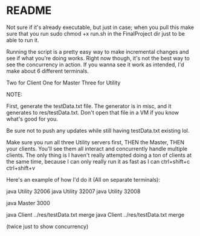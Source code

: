 # README

Not sure if it's already executable, but just in case; when you pull this make sure that you run 
    sudo chmod +x run.sh 
in the FinalProject dir just to be able to run it.

Running the script is a pretty easy way to make incremental changes and see if what you're doing works. Right now though, it's not the best way to 
see the concurrency in action. If you wanna see it work as intended, I'd make about 6 different terminals.

Two for Client
One for Master
Three for Utility

NOTE: 

First, generate the testData.txt file. The generator is in misc, and it generates to res/testData.txt. Don't open that file in a VM if you know what's good for you.

Be sure not to push any updates while still having testData.txt existing lol. 

Make sure you run all three Utility servers first, THEN the Master, THEN your clients. You'll see them all interact and concurrently handle multiple clients. The only thing is I haven't really attempted doing a ton of clients at the same time, because I can only really run it as fast as I can ctrl+shift+c ctrl+shift+v

Here's an example of how I'd do it (All on separate terminals):

java Utility 32006
java Utility 32007
java Utility 32008

java Master 3000

java Client ../res/testData.txt merge
java Client ../res/testData.txt merge

(twice just to show concurrency)